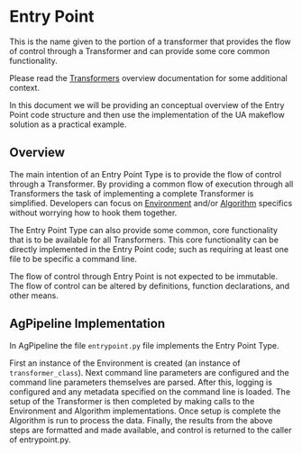 # Entry Point
This is the name given to the portion of a transformer that provides the flow of control through a Transformer and can provide some core common functionality.

Please read the [Transformers](https://agpipeline.github.io/transformers/transformers) overview documentation for some additional context.

In this document we will be providing an conceptual overview of the Entry Point code structure and then use the implementation of the UA makeflow solution as a practical example.

## Overview
The main intention of an Entry Point Type is to provide the flow of control through a Transformer.
By providing a common flow of execution through all Transformers the task of implementing a complete Transformer is simplified.
Developers can focus on [Environment](https://agpipeline.github.io/transformers/environment) and/or [Algorithm](https://agpipeline.github.io/transformers/algorithm) specifics without worrying how to hook them together.

The Entry Point Type can also provide some common, core functionality that is to be available for all Transformers.
This core functionality can be directly implemented in the Entry Point code; such as requiring at least one file to be specific a command line.

The flow of control through Entry Point is not expected to be immutable.
The flow of control can be altered by definitions, function declarations, and other means.

## AgPipeline Implementation
In AgPipeline the file `entrypoint.py` file implements the Entry Point Type.

First an instance of the Environment is created (an instance of `transformer_class`).
Next command line parameters are configured and the command line parameters themselves are parsed.
After this, logging is configured and any metadata specified on the command line is loaded.
The setup of the Transformer is then completed by making calls to the Environment and Algorithm implementations.
Once setup is complete the Algorithm is run to process the data.
Finally, the results from the above steps are formatted and made available, and control is returned to the caller of entrypoint.py.
